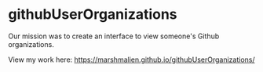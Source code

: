 # githubUserOrganizations

Our mission was to create an interface to view someone's Github organizations.

View my work here: https://marshmalien.github.io/githubUserOrganizations/
